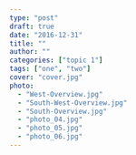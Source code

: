 ```yaml
---
type: "post"
draft: true
date: "2016-12-31"
title: ""
author: ""
categories: ["topic 1"]
tags: ["one", "two"]
cover: "cover.jpg"
photo:
  - "West-Overview.jpg"
  - "South-West-Overview.jpg"
  - "South-Overview.jpg"
  - "photo_04.jpg"
  - "photo_05.jpg"
  - "photo_06.jpg"
---
```

